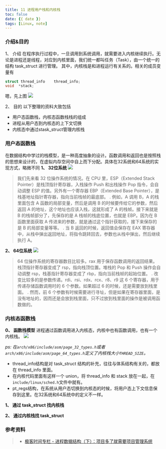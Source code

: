 ```yaml
---
title: 11 进程用户栈和内核栈
toc: false
date: {{ date }}
tags: [Linux, note]
---
```



### 介绍&目的
1、 介绍
在程序执行过程中，一旦调用到系统调用，就需要进入内核继续执行。无论是进程还是线程，对应到内核里面，我们统一都叫任务（Task），由一个统一的结构 task_struct 进行管理。
其中，内核栈是和进程运行有关系的。相关的成员变量有
```c
struct thread_info    thread_info;
void  *stack;
```
嗯，先上图
![](https://imgconvert.csdnimg.cn/aHR0cHM6Ly9zdGF0aWMwMDEuZ2Vla2Jhbmcub3JnL3Jlc291cmNlL2ltYWdlLzgyLzVjLzgyYmE2NjNhYWQ0ZjZiZDk0NmQ0ODQyNDE5NmU1MTVjLmpwZWc?x-oss-process=image/format,png)

2、 目的
以下整理的资料大致包括
- 用户态函数栈，内核态函数栈栈的组成
- 进程从用户态到内核态的上下文切换
- 内核态中通过stask_struct管理内核栈

### 用户态函数栈
在数据结构中学过的栈模型，是一种高度抽象的设计。函数调用和返回也是按照栈的思想来设计的，在虚拟内存空间中自上而下分配。具体在32系统和64系统的实现方式，略微不同
**1、 32位系统**
![](https://imgconvert.csdnimg.cn/aHR0cHM6Ly9zdGF0aWMwMDEuZ2Vla2Jhbmcub3JnL3Jlc291cmNlL2ltYWdlL2FlLzJlL2FlYzg2NWFiY2NmMDMwODE1NWY0MTM4Y2M5MDU5NzJlLmpwZw?x-oss-process=image/format,png)


>我们先来看 32 位操作系统的情况。在 CPU 里，ESP（Extended Stack Pointer）是栈顶指针寄存器，入栈操作 Push 和出栈操作 Pop 指令，会自动调整 ESP 的值。另外有一个寄存器 EBP（Extended Base Pointer），是栈基地址指针寄存器，指向当前栈帧的最底部。
>.
>例如，A 调用 B，A 的栈里面包含 A 函数的局部变量，然后是调用 B 的时候要传给它的参数，然后返回 A 的地址，这个地址也应该入栈，这就形成了 A 的栈帧。接下来就是 B 的栈帧部分了，先保存的是 A 栈帧的栈底位置，也就是 EBP。因为在 B 函数里面获取 A 传进来的参数，就是通过这个指针获取的，接下来保存的是 B 的局部变量等等。
>.
>当 B 返回的时候，返回值会保存在 EAX 寄存器中，从栈中弹出返回地址，将指令跳转回去，参数也从栈中弹出，然后继续执行 A。


**2、 64位系统**
![](https://imgconvert.csdnimg.cn/aHR0cHM6Ly9zdGF0aWMwMDEuZ2Vla2Jhbmcub3JnL3Jlc291cmNlL2ltYWdlLzc3L2MwLzc3MGIwMDM2YThiMjY5NTQ2M2NkOTU4NjlmNWFkZWMwLmpwZw?x-oss-process=image/format,png)

>64 位操作系统的寄存器数目比较多。rax 用于保存函数调用的返回结果。栈顶指针寄存器变成了 rsp，指向栈顶位置。堆栈的 Pop 和 Push 操作会自动调整 rsp，栈基指针寄存器变成了 rbp，指向当前栈帧的起始位置。
>.
>改变比较多的是参数传递。rdi、rsi、rdx、rcx、r8、r9 这 6 个寄存器，用于传递存储函数调用时的 6 个参数。如果超过 6 的时候，还是需要放到栈里面。
>.
>然而，前 6 个参数有时候需要进行寻址，但是如果在寄存器里面，是没有地址的，因而还是会放到栈里面，只不过放到栈里面的操作是被调用函数做的。


### 内核态函数栈

**0、 函数栈模型**
进程通过函数调用进入内核态，内核中也有函数调用，也有一个内核栈。
![](https://imgconvert.csdnimg.cn/aHR0cHM6Ly9zdGF0aWMwMDEuZ2Vla2Jhbmcub3JnL3Jlc291cmNlL2ltYWdlLzMxLzJkLzMxZDE1YmNkMmEwNTMyMzViNTU5MDk3N2QxMmZmYTJkLmpwZWc?x-oss-process=image/format,png)

*ps: 在`arch/x86/include/asm/page_32_types.h`或者`arch/x86/include/asm/page_64_types.h`定义了内核栈大小`THREAD_SIZE`。*

- thread_info结构是对 task_struct 结构的补充，往往与体系结构有关的，都放在 thread_info 里面。
- 在内核代码里面有这样一个 union，将 thread_info 和 stack 放在一起，在`include/linux/sched.h`文件中就有。
- pt_regs结构，在系统从用户态切换到内核态的时候，将用户态上下文信息保存到这里。在32系统和64系统中的定义不一样。


**1、 通过 task_struct 找内核栈**

**2、 通过内核栈找 task_struct**


### 参考资料
> - [极客时间专栏 - 进程数据结构（下）：项目多了就需要项目管理系统](https://time.geekbang.org/column/article/93014)


